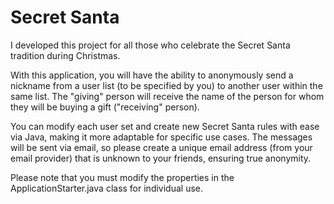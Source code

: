 # Secret Santa

I developed this project for all those who celebrate the Secret Santa tradition during Christmas.

With this application, you will have the ability to anonymously send a nickname from a user list (to be specified by you) to another user within the same list. The "giving" person will receive the name of the person for whom they will be buying a gift ("receiving" person).

You can modify each user set and create new Secret Santa rules with ease via Java, making it more adaptable for specific use cases. The messages will be sent via email, so please create a unique email address (from your email provider) that is unknown to your friends, ensuring true anonymity.

Please note that you must modify the properties in the ApplicationStarter.java class for individual use.
